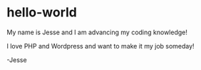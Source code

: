 # hello-world


My name is Jesse and I am advancing my coding knowledge!

I love PHP and Wordpress and want to make it my job someday!

-Jesse
